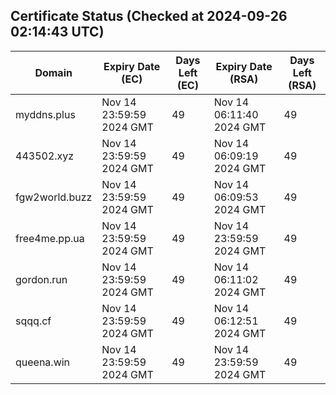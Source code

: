 ## Certificate Status (Checked at 2024-09-26 02:14:43 UTC)
| Domain | Expiry Date (EC) | Days Left (EC) | Expiry Date (RSA) | Days Left (RSA) |
|--------|-------------------|----------------|--------------------|--------------------|
| myddns.plus | Nov 14 23:59:59 2024 GMT | 49 | Nov 14 06:11:40 2024 GMT | 49 |
| 443502.xyz | Nov 14 23:59:59 2024 GMT | 49 | Nov 14 06:09:19 2024 GMT | 49 |
| fgw2world.buzz | Nov 14 23:59:59 2024 GMT | 49 | Nov 14 06:09:53 2024 GMT | 49 |
| free4me.pp.ua | Nov 14 23:59:59 2024 GMT | 49 | Nov 14 23:59:59 2024 GMT | 49 |
| gordon.run | Nov 14 23:59:59 2024 GMT | 49 | Nov 14 06:11:02 2024 GMT | 49 |
| sqqq.cf | Nov 14 23:59:59 2024 GMT | 49 | Nov 14 06:12:51 2024 GMT | 49 |
| queena.win | Nov 14 23:59:59 2024 GMT | 49 | Nov 14 23:59:59 2024 GMT | 49 |
